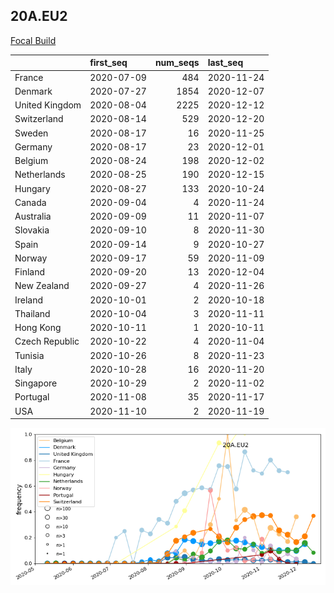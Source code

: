 

## 20A.EU2
[Focal Build](https://nextstrain.org/groups/neherlab/ncov/20A.EU2?f_region=Europe)

|                | first_seq   |   num_seqs | last_seq   |
|:---------------|:------------|-----------:|:-----------|
| France         | 2020-07-09  |        484 | 2020-11-24 |
| Denmark        | 2020-07-27  |       1854 | 2020-12-07 |
| United Kingdom | 2020-08-04  |       2225 | 2020-12-12 |
| Switzerland    | 2020-08-14  |        529 | 2020-12-20 |
| Sweden         | 2020-08-17  |         16 | 2020-11-25 |
| Germany        | 2020-08-17  |         23 | 2020-12-01 |
| Belgium        | 2020-08-24  |        198 | 2020-12-02 |
| Netherlands    | 2020-08-25  |        190 | 2020-12-15 |
| Hungary        | 2020-08-27  |        133 | 2020-10-24 |
| Canada         | 2020-09-04  |          4 | 2020-11-24 |
| Australia      | 2020-09-09  |         11 | 2020-11-07 |
| Slovakia       | 2020-09-10  |          8 | 2020-11-30 |
| Spain          | 2020-09-14  |          9 | 2020-10-27 |
| Norway         | 2020-09-17  |         59 | 2020-11-09 |
| Finland        | 2020-09-20  |         13 | 2020-12-04 |
| New Zealand    | 2020-09-27  |          4 | 2020-11-26 |
| Ireland        | 2020-10-01  |          2 | 2020-10-18 |
| Thailand       | 2020-10-04  |          3 | 2020-11-11 |
| Hong Kong      | 2020-10-11  |          1 | 2020-10-11 |
| Czech Republic | 2020-10-22  |          4 | 2020-11-04 |
| Tunisia        | 2020-10-26  |          8 | 2020-11-23 |
| Italy          | 2020-10-28  |         16 | 2020-11-20 |
| Singapore      | 2020-10-29  |          2 | 2020-11-02 |
| Portugal       | 2020-11-08  |         35 | 2020-11-17 |
| USA            | 2020-11-10  |          2 | 2020-11-19 |

![Overall trends 20A.EU2](/overall_trends_figures/overall_trends_20A.EU2.png)